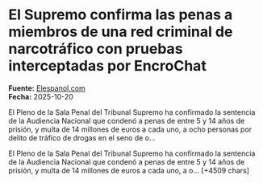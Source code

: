 # El Supremo confirma las penas a miembros de una red criminal de narcotráfico con pruebas interceptadas por EncroChat

**Fuente:** [Elespanol.com](https://www.elespanol.com/espana/tribunales/20251020/supremo-confirma-penas-miembros-red-criminal-narcotrafico-pruebas-interceptadas-encrochat/1003743977968_0.html)  
**Fecha:** 2025-10-20

El Pleno de la Sala Penal del Tribunal Supremo ha confirmado la sentencia de la Audiencia Nacional que condenó a penas de entre 5 y 14 años de prisión, y multa de 14 millones de euros a cada uno, a ocho personas por delito de tráfico de drogas en el seno de o…

El Pleno de la Sala Penal del Tribunal Supremo ha confirmado la sentencia de la Audiencia Nacional que condenó a penas de entre 5 y 14 años de prisión, y multa de 14 millones de euros a cada uno, a o… [+4509 chars]
